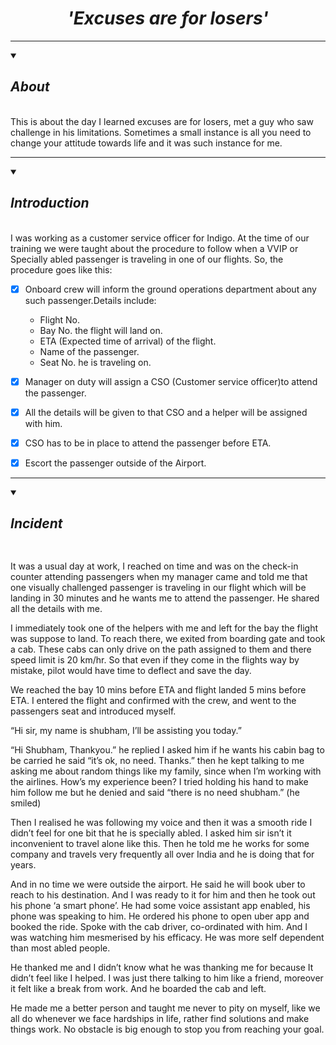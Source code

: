 # <div align="center">*'Excuses are for losers'*</div>
***************************************
<details open><summary><h2><em>About</em></h2></summary>
<br>  
This is about the day I learned excuses are for losers, met a guy who saw challenge in his limitations. Sometimes a small instance is all you need to change your attitude towards life and it was such instance for me.


**************************
</details>

<details open>
<summary> <h2> <em>  Introduction </em> </h2>  </summary>
<br>
I was working as a customer service officer for Indigo. At the time of our training we were taught about the procedure to follow when a VVIP or Specially abled passenger is traveling in one of our flights. So, the procedure goes like this:
  
- [x] Onboard crew will inform the ground operations department about any such passenger.Details include:
  * Flight No.
  * Bay No. the flight will land on.
  * ETA (Expected time of arrival) of the flight.
  * Name of the passenger.
  * Seat No. he is traveling on.

- [x] Manager on duty will assign a CSO (Customer service officer)to attend the passenger.

- [x] All the details will be given to that CSO and a helper will be assigned with him.

- [x] CSO has to be in place to attend the passenger before ETA.

- [x] Escort the passenger outside of the Airport.
*************************
</details>


<details open>
<summary> <h2> <em> Incident </em><h2></summary>
<br>
It was a usual day at work, I reached on time and was on the check-in counter attending passengers when my manager came and told me that one visually challenged passenger is traveling in our flight which will be landing in 30 minutes and he wants me to attend the passenger. He shared all the details with me.
  
I immediately took one of the helpers with me and left for the bay the flight was suppose to land.
To reach there, we exited from boarding gate and took a cab. These cabs can only drive on the path assigned to them and there speed limit is 20 km/hr. So that even if they come in the flights way by mistake, pilot would have time to deflect and save the day.

We reached the bay 10 mins before ETA and flight landed 5 mins before ETA. I entered the flight and confirmed with the crew, and went to the passengers seat and introduced myself. 

“Hi sir, my name is shubham, I’ll be assisting you today.”

“Hi Shubham, Thankyou.” he replied
I asked him if he wants his cabin bag to be carried he said “it’s ok, no need. Thanks.” then he kept talking to me asking me about random things like my family, since when I’m working with the airlines. How’s my experience been? I tried holding his hand to make him follow me but he denied and said “there is no need shubham.” (he smiled)  

Then I realised he was following my voice and then it was a smooth ride I didn’t feel for one bit that he is specially abled. I asked him sir isn’t it inconvenient to travel alone like this. Then he told me he works for some company and travels very frequently all over India and he is doing that for years.

And in no time we were outside the airport. He said he will book uber to reach to his destination. And I was ready to it for him and then he took out his phone ‘a smart phone’. He had some voice assistant app enabled, his phone was speaking to him. He ordered his phone to open uber app and booked the ride. Spoke with the cab driver, co-ordinated with him. And I was watching him mesmerised by his efficacy. He was more self dependent than most abled people.  

He thanked me and I didn’t know what he was thanking me for because It didn’t feel like I helped. I was just there talking to him like a friend, moreover it felt like a break from work. And he boarded the cab and left.

He made me a better person and taught me never to pity on myself, like we all do whenever we face hardships in life, rather find solutions and make things work. No obstacle is big enough to stop you from reaching your goal. 

</details>
